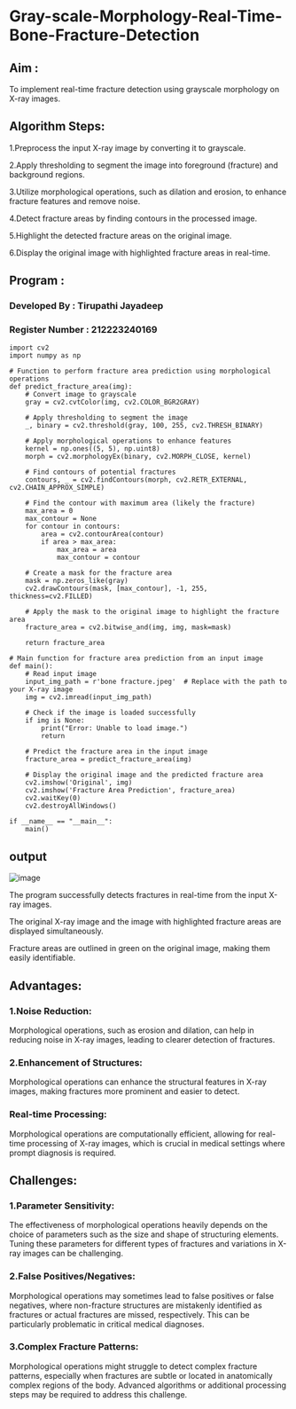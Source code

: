 # Gray-scale-Morphology-Real-Time-Bone-Fracture-Detection
## Aim :
To implement real-time fracture detection using grayscale morphology on X-ray images.

## Algorithm Steps:
1.Preprocess the input X-ray image by converting it to grayscale.

2.Apply thresholding to segment the image into foreground (fracture) and background regions.

3.Utilize morphological operations, such as dilation and erosion, to enhance fracture features and remove noise.

4.Detect fracture areas by finding contours in the processed image.

5.Highlight the detected fracture areas on the original image.

6.Display the original image with highlighted fracture areas in real-time.

## Program :
### Developed By : Tirupathi Jayadeep
### Register Number : 212223240169
```
import cv2
import numpy as np

# Function to perform fracture area prediction using morphological operations
def predict_fracture_area(img):
    # Convert image to grayscale
    gray = cv2.cvtColor(img, cv2.COLOR_BGR2GRAY)
    
    # Apply thresholding to segment the image
    _, binary = cv2.threshold(gray, 100, 255, cv2.THRESH_BINARY)
    
    # Apply morphological operations to enhance features
    kernel = np.ones((5, 5), np.uint8)
    morph = cv2.morphologyEx(binary, cv2.MORPH_CLOSE, kernel)
    
    # Find contours of potential fractures
    contours, _ = cv2.findContours(morph, cv2.RETR_EXTERNAL, cv2.CHAIN_APPROX_SIMPLE)
    
    # Find the contour with maximum area (likely the fracture)
    max_area = 0
    max_contour = None
    for contour in contours:
        area = cv2.contourArea(contour)
        if area > max_area:
            max_area = area
            max_contour = contour
    
    # Create a mask for the fracture area
    mask = np.zeros_like(gray)
    cv2.drawContours(mask, [max_contour], -1, 255, thickness=cv2.FILLED)
    
    # Apply the mask to the original image to highlight the fracture area
    fracture_area = cv2.bitwise_and(img, img, mask=mask)
    
    return fracture_area

# Main function for fracture area prediction from an input image
def main():
    # Read input image
    input_img_path = r'bone fracture.jpeg'  # Replace with the path to your X-ray image
    img = cv2.imread(input_img_path)
    
    # Check if the image is loaded successfully
    if img is None:
        print("Error: Unable to load image.")
        return
    
    # Predict the fracture area in the input image
    fracture_area = predict_fracture_area(img)
    
    # Display the original image and the predicted fracture area
    cv2.imshow('Original', img)
    cv2.imshow('Fracture Area Prediction', fracture_area)
    cv2.waitKey(0)
    cv2.destroyAllWindows()

if __name__ == "__main__":
    main()
```  
## output
![image](https://github.com/23004426/DIP_Workshop_4/assets/144979327/0683110b-658b-4c15-8507-b0c3bb2309c1)


The program successfully detects fractures in real-time from the input X-ray images.

The original X-ray image and the image with highlighted fracture areas are displayed simultaneously.

Fracture areas are outlined in green on the original image, making them easily identifiable.

## Advantages:

### 1.Noise Reduction:
Morphological operations, such as erosion and dilation, can help in reducing noise in X-ray images, leading to clearer detection of fractures.

### 2.Enhancement of Structures:
Morphological operations can enhance the structural features in X-ray images, making fractures more prominent and easier to detect.

### Real-time Processing:
Morphological operations are computationally efficient, allowing for real-time processing of X-ray images, which is crucial in medical settings where prompt diagnosis is required.

## Challenges:
### 1.Parameter Sensitivity:
The effectiveness of morphological operations heavily depends on the choice of parameters such as the size and shape of structuring elements. Tuning these parameters for different types of fractures and variations in X-ray images can be challenging.

### 2.False Positives/Negatives:
Morphological operations may sometimes lead to false positives or false negatives, where non-fracture structures are mistakenly identified as fractures or actual fractures are missed, respectively. This can be particularly problematic in critical medical diagnoses.

### 3.Complex Fracture Patterns:
Morphological operations might struggle to detect complex fracture patterns, especially when fractures are subtle or located in anatomically complex regions of the body. Advanced algorithms or additional processing steps may be required to address this challenge.
